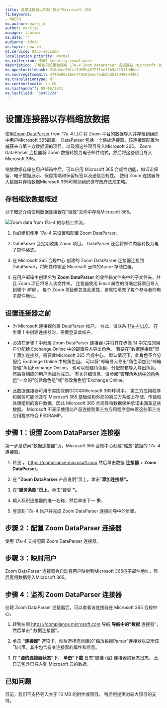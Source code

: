 ```yaml
---
title: 设置连接器以存档"放大"Microsoft 365
f1.keywords:
- NOCSH
ms.author: markjjo
author: markjjo
manager: laurawi
ms.date: ''
audience: Admin
ms.topic: how-to
ms.service: O365-seccomp
localization_priority: Normal
ms.collection: M365-security-compliance
description: 了解如何设置和使用 17a-4 Zoom DataParser 连接器在 Microsoft 365 中导入和存档 Zoom 数据。
ms.openlocfilehash: 310d4ec06fce7d95b457271ee37b9a21513dd6ec
ms.sourcegitcommit: 4740e69326eb7f8302eec7bab5bd516d498e4492
ms.translationtype: MT
ms.contentlocale: zh-CN
ms.lasthandoff: 09/16/2021
ms.locfileid: "59402234"
---
```

# <a name="set-up-a-connector-to-archive-zoom-data"></a>设置连接器以存档缩放数据

使用[Zoom DataParser](https://www.17a-4.com/dataparser/) from 17a-4 LLC 将 Zoom 平台的数据导入并存档到组织中用户Microsoft 365邮箱。 DataParser 包括一个缩放连接器，该连接器配置为捕获来自第三方数据源的项目，以及将这些项目导入Microsoft 365。 Zoom DataParser 连接器将 Zoom 数据转换为电子邮件格式，然后将这些项目导入 Microsoft 365。

缩放数据存储在用户邮箱中后，可以应用 Microsoft 365 合规性功能，如诉讼保留、电子数据展示、保留策略和保留标签以及通信合规性。 使用 Zoom 连接器导入数据并存档数据Microsoft 365可帮助组织遵守政府法规策略。

## <a name="overview-of-archiving-zoom-data"></a>存档缩放数据概述

以下概述介绍使用数据连接器在"缩放"文件中存档Microsoft 365。

![Zoom data from 17a-4 的存档工作流。](../media/ZoomDataParserConnectorWorkflow.png)

1. 你的组织使用 17a-4 来设置和配置 Zoom DataParser。

2. DataParser 会定期收集 Zoom 项目。 DataParser 还会将邮件内容转换为电子邮件格式。

3. 在 Microsoft 365 合规中心 创建的 Zoom DataParser 连接器连接到 DataParser，将邮件传输至 Microsoft 云中的Azure 存储位置。

4. 在用户邮箱中创建名为 **Zoom DataParser** 的收件箱文件夹中的子文件夹，并且 Zoom 项目将导入该文件夹。 连接器使用 Email 属性的值确定将项目导入到哪个 *邮箱* 。 每个 Zoom 项目都包含此属性，该属性填充了每个参与者的电子邮件地址。

## <a name="before-you-set-up-a-connector"></a>设置连接器之前

- 为 Microsoft 连接器创建 DataParser 帐户。 为此，请联系 [17a-4 LLC](https://www.17a-4.com/contact/)。 在步骤 1 中创建连接器时，需要登录此帐户。

- 必须在步骤 1 中创建 Zoom DataParser 连接器 (并将其在步骤 3) 中完成的用户分配给 Exchange Online 中的邮箱导入导出角色。 若要在"数据连接器"页上添加连接器，需要此Microsoft 365 合规中心。 默认情况下，此角色不会分配给 Exchange Online 中的角色组。 可以将"邮箱导入导出"角色添加到"邮箱管理"角色Exchange Online。 也可以创建角色组，分配邮箱导入导出角色，然后将相应的用户添加为成员。 有关详细信息，请参阅"管理角色[组中的角色组](/Exchange/permissions-exo/role-groups#create-role-groups)"[](/Exchange/permissions-exo/role-groups#modify-role-groups)一文的"创建角色组"或"修改角色组"Exchange Online。

- 此数据连接器可用于美国政府GCC中Microsoft 365环境中。 第三方应用程序和服务可能涉及在 Microsoft 365 基础结构外部的第三方系统上存储、传输和处理组织的客户数据，因此 Microsoft 365 合规性和数据保护承诺未涵盖这些数据。 Microsoft 不表示使用此产品连接到第三方应用程序意味着这些第三方应用程序符合 FEDRAMP。

## <a name="step-1-set-up-a-zoom-dataparser-connector"></a>步骤 1：设置 Zoom DataParser 连接器

第一步是访问"数据连接器"页，Microsoft 365 合规中心创建"缩放"数据的 17a-4 连接器。

1. 转到 ， <https://compliance.microsoft.com> 然后单击数据 **连接器**  >  **Zoom DataParser**。

2. 在 **"Zoom DataParser** 产品说明"页上，单击"**添加连接器"。**

3. 在"**服务条款"页上**，单击"接受 **"。**

4. 输入标识连接器的唯一名称，然后单击下一 **步**。

5. 登录到 17a-4 帐户并完成 Zoom DataParser 连接向导中的步骤。

## <a name="step-2-configure-the-zoom-dataparser-connector"></a>步骤 2：配置 Zoom DataParser 连接器

使用 17a-4 支持配置 Zoom DataParser 连接器。

## <a name="step-3-map-users"></a>步骤 3：映射用户

Zoom DataParser 连接器会自动将用户映射到Microsoft 365电子邮件地址，然后再将数据导入Microsoft 365。

## <a name="step-4-monitor-the-zoom-dataparser-connector"></a>步骤 4：监视 Zoom DataParser 连接器

创建 Zoom DataParser 连接器后，可以查看该连接器在 Microsoft 365 合规中心。

1. 转到左侧 <https://compliance.microsoft.com> 导航 **导航中的"数据** 连接器"，然后单击" 数据连接器"。

2. 单击 **"连接器"** 选项卡，然后选择您创建的"缩放数据Parser"连接器以显示该飞出页，其中包含有关连接器的属性和信息。

3. 在 **"源的连接器状态"下**， **单击"下载** 日志"链接 (或) 连接器的状态日志。 此日志包含已导入到 Microsoft 云的数据。

## <a name="known-issues"></a>已知问题

目前，我们不支持导入大于 10 MB 的附件或项目。 稍后将提供对较大项目的支持。
